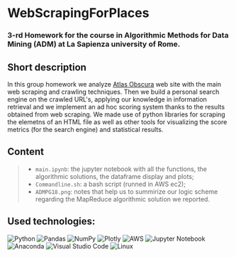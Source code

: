 # WebScrapingForPlaces
### 3-rd Homework for the course in Algorithmic Methods for Data Mining (ADM) at La Sapienza university of Rome.

## Short description 
In this group homework we analyze [Atlas Obscura](https://www.atlasobscura.com/) web site with the main web scraping and crawling techniques.
Then we build a personal search engine on the crawled URL's, applying our knowledge in information retrieval and we implement an ad hoc scoring system thanks to the results obtained from web scraping. We made use of python libraries for scraping the elemetns of an HTML file as well as other tools for visualizing the score metrics
(for the search engine) and statistical results.

## Content

>- `main.ipynb`: the jupyter notebook with all the functions, the algorithmic solutions, the dataframe display and plots;
>- `Commandline.sh`: a bash script (runned in AWS ec2);
>- `ADMPG18.png`: notes that help us to summirize our logic scheme regarding the MapReduce algorithmic solution we reported.

## Used technologies:

![Python](https://img.shields.io/badge/python-3670A0?style=for-the-badge&logo=python&logoColor=ffdd54) ![Pandas](https://img.shields.io/badge/pandas-%23150458.svg?style=for-the-badge&logo=pandas&logoColor=white) ![NumPy](https://img.shields.io/badge/numpy-%23013243.svg?style=for-the-badge&logo=numpy&logoColor=white) ![Plotly](https://img.shields.io/badge/Plotly-%233F4F75.svg?style=for-the-badge&logo=plotly&logoColor=white) ![AWS](https://img.shields.io/badge/AWS-%23FF9900.svg?style=for-the-badge&logo=amazon-aws&logoColor=white) ![Jupyter Notebook](https://img.shields.io/badge/jupyter-%23FA0F00.svg?style=for-the-badge&logo=jupyter&logoColor=white) ![Anaconda](https://img.shields.io/badge/Anaconda-%2344A833.svg?style=for-the-badge&logo=anaconda&logoColor=white) ![Visual Studio Code](https://img.shields.io/badge/Visual%20Studio%20Code-0078d7.svg?style=for-the-badge&logo=visual-studio-code&logoColor=white) ![Linux](https://img.shields.io/badge/Linux-FCC624?style=for-the-badge&logo=linux&logoColor=black)
